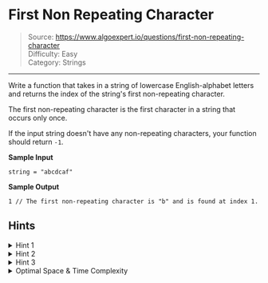 # First Non Repeating Character
> Source: https://www.algoexpert.io/questions/first-non-repeating-character  
> Difficulty: Easy  
> Category: Strings
---

Write a function that takes in a string of lowercase English-alphabet letters 
and returns the index of the string's first non-repeating character.

The first non-repeating character is the first character in a string that
occurs only once.

If the input string doesn't have any non-repeating characters, your function
should return `-1`.

**Sample Input**
```
string = "abcdcaf"
```

**Sample Output**
```
1 // The first non-repeating character is "b" and is found at index 1.
```

## Hints

<details>
<summary>Hint 1</summary>
How can you determine if a character only appears once in the entire input
string? What would be the brute-force approach to solve this problem?
</details>

<details>
<summary>Hint 2</summary>
One way to solve this problem is with nested traversals of the string: you
start by traversing the string, and for each character that you traverse, you
traverse through the entire string again to see if the character appears
anywhere else. The first index at which you find a character that doesn't
appear anywhere else in the string is the index that you return. This approach
works, but it's not optimal. Are there any data structures that you can use to
improve the time complexity of this approach?
</details>

<details>
<summary>Hint 3</summary>
Hash tables are very commonly used to keep track of frequencies. Build a hash
table, where every key is a character in the string and every value is the
corresponding character's frequency in the input string. You can traverse the
entire string once to fill the hash table, and then with a second traversal
through the string (not a nested traversal), you can use the hash table's
constant-time lookups to find the first character with a frequency of `1`.
</details>

<details>
<summary>Optimal Space &amp; Time Complexity</summary>
O(n) time | O(1) space - where n is the length of the input string. The constant
space is because the input string only contains lowercase English-alphabet
letters; thus, our hash table will never have more than 26 character
frequencies.
</details>
